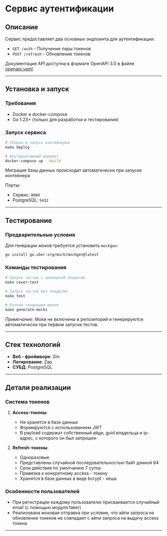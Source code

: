 # Сервис аутентификации

## Описание
Сервис предоставляет два основных эндпоинта для аутентификации:
- `GET /auth` - Получение пары токенов
- `POST /refresh` - Обновление токенов

Документация API доступна в формате OpenAPI 3.0 в файле [openapi.yaml](docs/openapi.yaml).

---

## Установка и запуск

### Требования
- Docker и docker-compose
- Go 1.23+ (только для разработки и тестирования)

### Запуск сервиса
```bash
# Сборка и запуск контейнеров
make deploy

# Альтернативный вариант
docker-compose up --build
```

Миграция базы данных происходит автоматически при запуске контейнера

Порты:
- Сервис: `8080`
- PostgreSQL: `5432`

---

## Тестирование

### Предварительные условия
Для генерации моков требуется установить `mockgen`:
```bash
go install go.uber.org/mock/mockgen@latest
```

### Команды тестирования
```bash
# Запуск тестов с проверкой покрытия
make cover-test

# Запуск тестов без покрытия
make test

# Ручная генерация моков
make generate-mocks
```

*Примечание:* Моки не включены в репозиторий и генерируются автоматически при первом запуске тестов.

---

## Стек технологий
- **Веб - фреймворк**: Gin
- **Логирование**: Zap
- **СУБД**: PostgreSQL

---

## Детали реализации

### Система токенов
1. **Access-токены**:
    - Не хранятся в базе данных
    - Формируются с использованием JWT
    - В payload содержат собственный айди, guid владельца и ip-адрес, с которого он был запрошен

2. **Refresh-токены**:
    - Одноразовые
    - Представлены случайной последовательностью байт длиной 64
    - Срок действия по умолчанию 7 суток
    - Привязка к конкретному access - токену
    - Хранятся в базе данных в виде bcrypt - хеша

### Особенности пользователей
- При регистрации каждому пользователю присваивается случайный email (с помощью модуля faker)
- Реализована моковая отправка при условии, что айпи запроса на обновление токенов не совпадает с айпи запроса на выдачу access токена

---